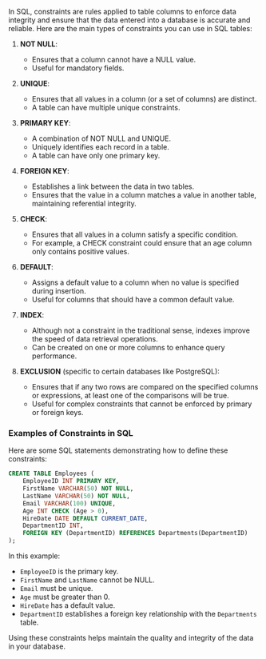 In SQL, constraints are rules applied to table columns to enforce data integrity and ensure that the data entered into a database is accurate and reliable. Here are the main types of constraints you can use in SQL tables:

1. **NOT NULL**:

   - Ensures that a column cannot have a NULL value.
   - Useful for mandatory fields.

2. **UNIQUE**:

   - Ensures that all values in a column (or a set of columns) are distinct.
   - A table can have multiple unique constraints.

3. **PRIMARY KEY**:

   - A combination of NOT NULL and UNIQUE.
   - Uniquely identifies each record in a table.
   - A table can have only one primary key.

4. **FOREIGN KEY**:

   - Establishes a link between the data in two tables.
   - Ensures that the value in a column matches a value in another table, maintaining referential integrity.

5. **CHECK**:

   - Ensures that all values in a column satisfy a specific condition.
   - For example, a CHECK constraint could ensure that an age column only contains positive values.

6. **DEFAULT**:

   - Assigns a default value to a column when no value is specified during insertion.
   - Useful for columns that should have a common default value.

7. **INDEX**:

   - Although not a constraint in the traditional sense, indexes improve the speed of data retrieval operations.
   - Can be created on one or more columns to enhance query performance.

8. **EXCLUSION** (specific to certain databases like PostgreSQL):
   - Ensures that if any two rows are compared on the specified columns or expressions, at least one of the comparisons will be true.
   - Useful for complex constraints that cannot be enforced by primary or foreign keys.

### Examples of Constraints in SQL

Here are some SQL statements demonstrating how to define these constraints:

```sql
CREATE TABLE Employees (
    EmployeeID INT PRIMARY KEY,
    FirstName VARCHAR(50) NOT NULL,
    LastName VARCHAR(50) NOT NULL,
    Email VARCHAR(100) UNIQUE,
    Age INT CHECK (Age > 0),
    HireDate DATE DEFAULT CURRENT_DATE,
    DepartmentID INT,
    FOREIGN KEY (DepartmentID) REFERENCES Departments(DepartmentID)
);
```

In this example:

- `EmployeeID` is the primary key.
- `FirstName` and `LastName` cannot be NULL.
- `Email` must be unique.
- `Age` must be greater than 0.
- `HireDate` has a default value.
- `DepartmentID` establishes a foreign key relationship with the `Departments` table.

Using these constraints helps maintain the quality and integrity of the data in your database.
